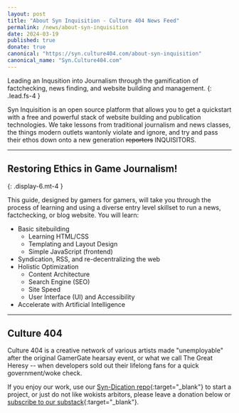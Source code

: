 ```yaml
---
layout: post
title: "About Syn Inquisition - Culture 404 News Feed"
permalink: /news/about-syn-inquisition
date: 2024-03-19
published: true
donate: true
canonical: "https://syn.culture404.com/about-syn-inquisition"
canonical_name: "Syn.Culture404.com"
---
```

Leading an Inqusition into Journalism through the gamification of factchecking, news finding, and website building and management.
{: .lead.fs-4 }

Syn Inquisition is an open source platform that allows you to get a quickstart with a free and powerful stack of website building and publication technologies. We take lessons from traditional journalism and news classes, the things modern outlets wantonly violate and ignore, and try and pass their ethos down onto a new generation ~~reporters~~ INQUISITORS. 

---

## Restoring Ethics in Game Journalism! 
{: .display-6.mt-4 }

This guide, designed by gamers for gamers, will take you through the process of learning and using a diverse entry level skillset to run a news, factchecking, or blog website. You will learn:

- Basic sitebuilding
  -  Learning HTML/CSS
  -  Templating and Layout Design
  -  Simple JavaScript (frontend)
- Syndication, RSS, and re-decentralizing the web
- Holistic Optimization
  - Content Architecture
  - Search Engine (SEO)
  - Site Speed
  - User Interface (UI) and Accessibility
- Accelerate with Artificial Intelligence 

---

## Culture 404

Culture 404 is a creative network of various artists made "unemployable" after the original GamerGate hearsay event, or what we call The Great Heresy -- when developers sold out their lifelong fans for a quick government/woke check.

If you enjoy our work, use our [Syn-Dication repo](https://github.com/Culture-404/Syn_Inquisition){:target="_blank"} to start a project, or just do not like wokists arbitors, please leave a donation below or [subscribe to our substack](https://www.culture404.com/){:target="_blank"}.
